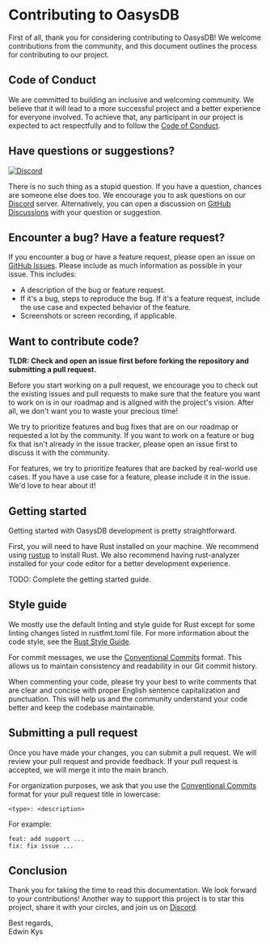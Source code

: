 # Contributing to OasysDB

First of all, thank you for considering contributing to OasysDB! We welcome
contributions from the community, and this document outlines the process for
contributing to our project.

## Code of Conduct

We are committed to building an inclusive and welcoming community. We believe
that it will lead to a more successful project and a better experience for
everyone involved. To achieve that, any participant in our project is expected
to act respectfully and to follow the [Code of Conduct](code_of_conduct.md).

## Have questions or suggestions?

[![Discord](https://img.shields.io/discord/1182432298382131200?logo=discord&logoColor=%23ffffff&label=Discord&labelColor=%235865F2&style=for-the-badge)][discord]

There is no such thing as a stupid question. If you have a question, chances are
someone else does too. We encourage you to ask questions on our
[Discord][discord] server. Alternatively, you can open a discussion on [GitHub
Discussions][gh_discussions] with your question or suggestion.

## Encounter a bug? Have a feature request?

If you encounter a bug or have a feature request, please open an issue on
[GitHub Issues][gh_issues]. Please include as much information as possible in
your issue. This includes:

- A description of the bug or feature request.
- If it's a bug, steps to reproduce the bug. If it's a feature request, include
  the use case and expected behavior of the feature.
- Screenshots or screen recording, if applicable.

## Want to contribute code?

**TLDR: Check and open an issue first before forking the repository and
submitting a pull request.**

Before you start working on a pull request, we encourage you to check out the
existing issues and pull requests to make sure that the feature you want to work
on is in our roadmap and is aligned with the project's vision. After all, we
don't want you to waste your precious time!

We try to prioritize features and bug fixes that are on our roadmap or requested
a lot by the community. If you want to work on a feature or bug fix that isn't
already in the issue tracker, please open an issue first to discuss it with the
community.

For features, we try to prioritize features that are backed by real-world use
cases. If you have a use case for a feature, please include it in the issue.
We'd love to hear about it!

## Getting started

Getting started with OasysDB development is pretty straightforward.

First, you will need to have Rust installed on your machine. We recommend using
[rustup][rustup] to install Rust. We also recommend having rust-analyzer
installed for your code editor for a better development experience.

TODO: Complete the getting started guide.

## Style guide

We mostly use the default linting and style guide for Rust except for some
linting changes listed in rustfmt.toml file. For more information about the code
style, see the [Rust Style Guide][style_guide].

For commit messages, we use the [Conventional Commits][conventional_commits]
format. This allows us to maintain consistency and readability in our Git commit
history.

When commenting your code, please try your best to write comments that are clear
and concise with proper English sentence capitalization and punctuation. This
will help us and the community understand your code better and keep the codebase
maintainable.

## Submitting a pull request

Once you have made your changes, you can submit a pull request. We will review
your pull request and provide feedback. If your pull request is accepted, we
will merge it into the main branch.

For organization purposes, we ask that you use the [Conventional
Commits][conventional_commits] format for your pull request title in lowercase:

```
<type>: <description>
```

For example:

```
feat: add support ...
fix: fix issue ...
```

## Conclusion

Thank you for taking the time to read this documentation. We look forward to
your contributions! Another way to support this project is to star this project,
share it with your circles, and join us on [Discord][discord].

Best regards,<br /> Edwin Kys

[discord]: https://discord.gg/bDhQrkqNP4
[gh_issues]: https://github.com/oasysai/oasysdb/issues
[gh_discussions]: https://github.com/oasysai/oasysdb/discussions
[rustup]: https://www.rust-lang.org/tools/install
[style_guide]: https://doc.rust-lang.org/beta/style-guide/index.html
[conventional_commits]: https://www.conventionalcommits.org/en/v1.0.0/
